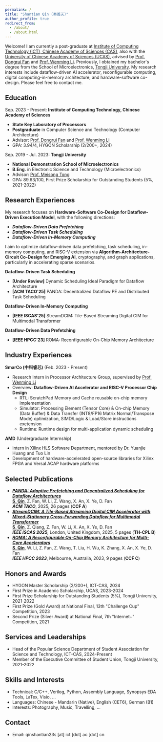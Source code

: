 ```yaml
---
permalink: /
title: "Shantian Qin (秦善天)"
author_profile: true
redirect_from: 
  - /about/
  - /about.html
---
```


Welcome! I am  currently a post-graduate at [Institute of Computing Technology (ICT), Chinese Academy of Sciences (CAS)](http://www.ict.ac.cn/), also with the [University of Chinese Academy of Sciences (UCAS)](https://www.ucas.ac.cn/), advised by [Prof. Dongrui Fan](https://people.ucas.edu.cn/~fandongrui) and [Prof. Wenming Li](https://people.ucas.edu.cn/~liwenming). Previously, I obtained my bachelor's degree from the School of Microelectronics, [Tongji University](https://www.tongji.edu.cn/). My research interests include dataflow-driven AI accelerator, reconfigurable computing, digital computing-in-memory architecture, and hardware-software co-design. Please feel free to contact me.

## Education
  Sep. 2023 - Present: **Institute of Computing Technology, Chinese Academy of Sciences**
* **State Key Laboratory of Processors**
* **Postgraduate** in Computer Science and Technology (Computer Architecture)
* Advisor: [Prof. Dongrui Fan](https://people.ucas.edu.cn/~fandongrui) and [Prof. Wenming Li](https://people.ucas.edu.cn/~liwenming)
* GPA: 3.94/4, HYGON Scholarship (2/200+, 2024)

Sep. 2019 - Jul. 2023: **Tongji University**
* **National Demonstration School of Microelectronics**
* **B.Eng.** in Electronic Science and Technology (Microelectronics)
* Advisor: [Prof. Meisong Tong](https://see-en.tongji.edu.cn/info/1014/1701.htm)
* GPA: 89.63/100, First Prize Scholarship for Outstanding Students (5%, 2021-2022)

## Research Experiences

My research focuses on **Hardware-Software Co-Design for Dataflow-Driven Execution Model**, with the following directions:
* ***Dataflow-Driven Data Prefetching***
* ***Dataflow-Driven Task Scheduling***
* ***Dataflow-Driven In-Memory Computing***

I aim to optimize dataflow-driven data prefetching, task scheduling, in-memory computing, and RISC-V extension via **Algorithm-Architecture-Circuit Co-Design for Emerging AI**, cryptography, and graph applications, particularly in accelerating sparse scenarios.

**Dataflow-Driven Task Scheduling**
* **[Under Review]** Dynamic Scheduling Ideal Paradigm for Dataflow Architecture
* **[ACM TACO'25]** PANDA: Decentralized Dataflow PE and Distributed Task Scheduling

**Dataflow-Driven In-Memory Computing**
* **[IEEE ISCAS'25]** StreamDCIM: Tile-Based Streaming Digital CIM for Multimodal Transformer

**Dataflow-Driven Data Prefetching**
* **[IEEE HPCC'23]** ROMA: Reconfigurable On-Chip Memory Architecture

## Industry Experiences
**SmarCo (中科睿芯)**    (Feb. 2023 - Present)  
* Research Intern in Processor Architecture Group, supervised by [Prof. Wenming Li](https://people.ucas.edu.cn/~liwenming)
* Overview: **Dataflow-Driven AI Accelerator and RISC-V Processor Chip Design**
  - RTL: ScratchPad Memory and Cache reusable on-chip memory implementation
  - Simulator: Processing Element (Tensor Core) & On-chip Memory (Data Buffer) & Data Transfer (INT8/FP16 Matrix Normal/Transpose Mode) optimization, SIMD/Logic & Load/Store instructions exetension 
  - Runtime: Runtime design for multi-application dynamic scheduling 

**AMD**    (Undergraduate Internship)
* Intern in Xilinx HLS Software Department, mentored by Dr. Yuanjie Huang and Tuo Lin
* Development of hardware-accelerated open-source libraries for Xilinx FPGA and Versal ACAP hardware platforms

## Selected Publications
* ***[PANDA: Adaptive Prefetching and Decentralized Scheduling for Dataflow Architectures](https://dl.acm.org/doi/abs/10.1145/3721288)***\
    **<u>S. Qin</u>**, Z. Fan, W. Li, Z. Wang, X. An, X. Ye, D. Fan\
    ***ACM TACO***, 2025, 26 pages (**CCF A**)
* ***[StreamDCIM: A Tile-Based Streaming Digital CIM Accelerator with Mixed-Stationary Cross-Forwarding Dataflow for Multimodal Transformer](https://arxiv.org/abs/2502.05798)***\
    **<u>S. Qin</u>**, Z. Qiang, Z. Fan, W. Li, X. An, X. Ye, D. Fan\
    ***IEEE ISCAS 2025***, London, United Kingdom, 2025, 5 pages (**TH-CPL B**)
* ***[ROMA: A Reconfigurable On-Chip Memory Architecture for Multi-Core Accelerators](https://ieeexplore.ieee.org/document/10466951)***\
    **<u>S. Qin</u>**, W. Li, Z. Fan, Z. Wang, T. Liu, H. Wu, K. Zhang, X. An, X. Ye, D. Fan\
    ***IEEE HPCC 2023***, Melbourne, Australia, 2023, 9 pages (**CCF C**)

## Honors and Awards
* HYGON Master Scholarship (2/200+), ICT-CAS, 2024
* First Prize in Academic Scholarship, UCAS, 2023-2024
* First Prize Scholarship for Outstanding Students (5%), Tongji University, 2021-2022
* First Prize (Gold Award) at National Final, 13th "Challenge Cup" Competition, 2023
* Second Prize (Silver Award) at National Final, 7th "Internet+" Competition, 2021

## Services and Leaderships
* Head of the Popular Science Department of Student Association for Science and Technology, ICT-CAS, 2024-Present
* Member of the Executive Committee of Student Union, Tongji University, 2021-2022
  
## Skills and Interests
* Technical: C/C++, Verilog, Python, Assembly Language, Synopsys EDA Tools, LaTex, Visio, ...
* Languages: Chinese - Mandarin (Native), English (CET6), German (B1)
* Interests: Photography, Music, Travelling, ...

## Contact
* Email: qinshantian23s [at] ict [dot] ac [dot] cn
<br/><br/>
<script type='text/javascript' id='clustrmaps' src='//cdn.clustrmaps.com/map_v2.js?cl=000000&w=a&t=tt&d=CU1EgYlIukGzOjaTqOs1NjoHeyavMCGqzBHzTFTi6EY&co=ffffff&cmn=ff5353&cmo=3acc3a&ct=ababab'></script>
